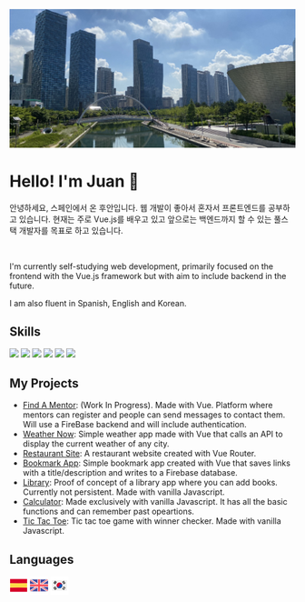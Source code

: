 <p align="center">
    <img src="https://github.com/Resdayn/Resdayn/blob/main/img/centralPark.JPG?raw=true">
</p>

# Hello! I'm Juan 👋

안녕하세요, 스페인에서 온 후안입니다. 웹 개발이 좋아서 혼자서 프론트엔드를 공부하고 있습니다. 현재는 주로 Vue.js를 배우고 있고 앞으로는 백엔드까지 할 수 있는 풀스택 개발자를 목표로 하고 있습니다.

<br>

I'm currently self-studying web development, primarily focused on the frontend with the Vue.js framework but with aim to include backend in the future. 

I am also fluent in Spanish, English and Korean.

<!-- ## About Me
- 🔭 I’m currently working on ...
- 🌱 I’m currently learning ...
- 👯 I’m looking to collaborate on ...
- 🤔 I’m looking for help with ...
- 💬 Ask me about ...
- 📫 How to reach me: ...
- 😄 Pronouns: ...
- ⚡ Fun fact: ... -->

## Skills
  <img src="https://img.shields.io/badge/HTML5-E34F26?style=for-the-badge&logo=html5&logoColor=white"></img>
  <img src="https://img.shields.io/badge/CSS3-1572B6?style=for-the-badge&logo=css3&logoColor=white"></img>
  <img src="https://img.shields.io/badge/JavaScript-323330?style=for-the-badge&logo=javascript&logoColor=F7DF1E"></img>
  <img src="https://img.shields.io/badge/Vue.js-35495E?style=for-the-badge&logo=vuedotjs&logoColor=4FC08D"></img>
  <img src="https://img.shields.io/badge/Bootstrap-563D7C?style=for-the-badge&logo=bootstrap&logoColor=white"></img>
  <img src="https://img.shields.io/badge/Python-FFD43B?style=for-the-badge&logo=python&logoColor=darkgreen"></img>

## My Projects
- <a href="https://github.com/Resdayn/find-a-mentor-app">Find A Mentor</a>: (Work In Progress). Made with Vue. Platform where mentors can register and people can send messages to contact them. Will use a FireBase backend and will include authentication.
- <a href="https://github.com/Resdayn/weather-now">Weather Now</a>: Simple weather app made with Vue that calls an API to display the current weather of any city. 
- <a href="https://github.com/Resdayn/restaurant_site">Restaurant Site</a>: A restaurant website created with Vue Router.
- <a href="https://github.com/Resdayn/bookmark-app">Bookmark App</a>: Simple bookmark app created with Vue that saves links with a title/description and writes to a Firebase database.
- <a href="https://github.com/Resdayn/jsLibrary">Library</a>: Proof of concept of a library app where you can add books. Currently not persistent. Made with vanilla Javascript.
- <a href="https://github.com/Resdayn/jsCalculator">Calculator</a>: Made exclusively with vanilla Javascript. It has all the basic functions and can remember past opeartions.
- <a href="https://github.com/Resdayn/tictactoe">Tic Tac Toe</a>: Tic tac toe game with winner checker. Made with vanilla Javascript.


## Languages
<img src="img/spain.png"></img>
<img src="img/united-kingdom.png"></img>
<img src="img/south-korea.png"></img>
